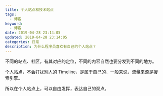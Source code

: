 ```yaml
---
title: 个人站点和技术站点
tags:
  - 博客
keyword:
  - 博客
date: 2019-04-28 23:14:05
updated: 2019-04-28 23:14:05
categories: 日常
description: 为什么程序员喜欢有自己的个人站点？
---
```


不同的站点、社区，有其对应的定位，不同的内容自然也要分发到不同的地方。

个人站点，不会打扰别人的 Timeline，是属于自己的，一般来说，流量来源是搜索引擎。

所以在个人站点上，可以自由发挥，表达自己的观点。

<!-- more -->


